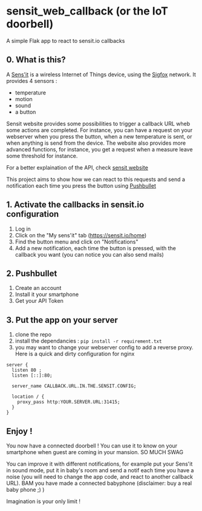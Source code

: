 # sensit_web_callback (or the IoT doorbell)
A simple Flak app to react to sensit.io callbacks 

## 0. What is this?

A [Sens'it](https://sensit.io) is a wireless Internet of Things device, using the [Sigfox](http://www.sigfox.com) network. It provides 4 sensors :
 * temperature
 * motion
 * sound
 * a button

Sensit website provides some possibilities to trigger a callback URL wheb some actions are completed.
For instance, you can have a request on your webserver when you press the button, when a new temperature is sent, or when anything is send from the device. The website also provides more advanced functions, for instance, you get a request when a measure leave some threshold for instance. 

For a better explaination of the API, check [sensit website](https://api.sensit.io/v1/) 

This project aims to show how we can react to this requests and send a notification each time you press the button using [Pushbullet](http://www.pushbullet.com)

## 1. Activate the callbacks in sensit.io configuration

1. Log in
2. Click on the "My sens'it" tab  (https://sensit.io/home)
3. Find the button menu and click on "Notifications"
4. Add a new notification, each time the button is pressed, with the callback you want (you can notice you can also send mails)

## 2. Pushbullet

1. Create an account
2. Install it your smartphone
3. Get your API Token

## 3. Put the app on your server

1. clone the repo
2. install the dependancies : `pip install -r requirement.txt`
3. you may want to change your webserver config to add a reverse proxy. Here is a quick and dirty configuration for nginx

```nginx
server {                                                                    
  listen 80 ;                                                             
  listen [::]:80;                                                         
  
  server_name CALLBACK.URL.IN.THE.SENSIT.CONFIG;                                           
  
  location / {                                                            
    proxy_pass http:YOUR.SERVER.URL:31415;                                  
  }                                                                      
}  
```

## Enjoy !
You now have a connected doorbell ! 
You can use it to know on your smartphone when guest are coming in your mansion.
SO MUCH SWAG

You can improve it with different notifications, for example put your Sens'it in sound mode, put it in baby's room and send a notif each time you have a noise (you will need to change the app code, and react to another callback URL). BAM you have made a connected babyphone (disclaimer: buy a real baby phone ;) ) 

Imagination is your only limit !
